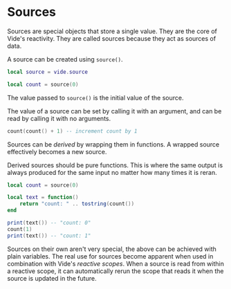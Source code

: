 # Sources

Sources are special objects that store a single value. They are the core of
Vide's reactivity. They are called sources because they act as sources of data.

A source can be created using `source()`.

```lua
local source = vide.source

local count = source(0)
```

The value passed to `source()` is the initial value of the source.

The value of a source can be set by calling it with an argument, and can be read
by calling it with no arguments.

```lua
count(count() + 1) -- increment count by 1
```

Sources can be *derived* by wrapping them in functions. A wrapped source
effectively becomes a new source.

Derived sources should be pure functions. This is where the same output is
always produced for the same input no matter how many times it is reran.

```lua
local count = source(0)

local text = function()
    return "count: " .. tostring(count())
end

print(text()) -- "count: 0"
count(1)
print(text()) -- "count: 1"
```

Sources on their own aren't very special, the above can be achieved with plain
variables. The real use for sources become apparent when used in combination
with Vide's *reactive scopes*. When a source is read from within a reactive
scope, it can automatically rerun the scope that reads it when the source is
updated in the future.
